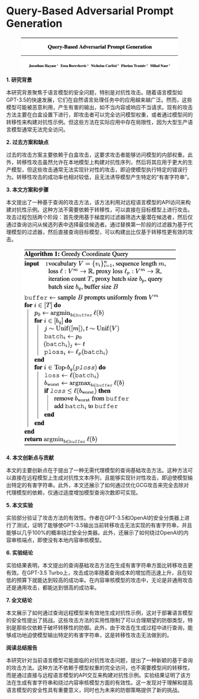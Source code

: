 # Query-Based Adversarial Prompt Generation

<figure><img src="../.gitbook/assets/image (9) (1) (1) (1) (1) (1) (1) (1).png" alt=""><figcaption></figcaption></figure>

**1. 研究背景**

本研究背景聚焦于语言模型的安全问题，特别是对抗性攻击。随着语言模型如GPT-3.5的快速发展，它们在自然语言处理任务中的应用越来越广泛。然而，这些模型可能被恶意利用，产生有害的输出，如不当内容或响应不当请求。现有的攻击方法主要在白盒设置下进行，即攻击者可以完全访问模型权重，或者通过模型间的转移性来构建对抗性示例。但这些方法在实际应用中存在局限性，因为大型生产语言模型通常无法完全访问。

**2. 过去方案和缺点**

过去的攻击方案主要依赖于白盒攻击，这要求攻击者能够访问模型的内部权重。此外，转移性攻击虽然允许在本地模型上构建对抗性序列，然后将其应用于更大的生产模型，但这些攻击通常无法实现针对性的攻击，即迫使模型执行特定的错误行为。转移性攻击的成功率也相对较低，且无法诱导模型产生特定的“有害字符串”。

**3. 本文方案和步骤**

本文提出了一种基于查询的攻击方法，该方法利用对远程语言模型的API访问来构建对抗性示例。这种方法不需要依赖于转移性，可以直接在目标模型上进行攻击。攻击过程包括两个阶段：首先使用基于梯度的过滤器筛选大量潜在候选者，然后仅通过查询访问从候选列表中选择最佳候选者。通过替换第一阶段的过滤器为基于代理模型的过滤器，然后直接查询目标模型，可以构建出比仅基于转移性更有效的攻击。



<figure><img src="../.gitbook/assets/image (94).png" alt=""><figcaption></figcaption></figure>

**4. 本文创新点与贡献**

本文的主要创新点在于提出了一种无需代理模型的查询基础攻击方法。这种方法可以直接在远程模型上生成对抗性文本序列，且能够实现针对性攻击，即迫使模型输出特定的有害字符串。此外，本文还展示了如何通过优化GCG攻击来完全去除对代理模型的依赖，仅通过适度增加模型查询次数即可实现。

**5. 本文实验**

实验部分验证了攻击方法的有效性。作者在GPT-3.5和OpenAI的安全分类器上进行了测试，证明了能够使GPT-3.5输出当前转移攻击无法实现的有害字符串，并且能够以几乎100%的概率绕过安全分类器。此外，还展示了如何绕过OpenAI的内容审核端点，即使没有本地内容审核模型。

**6. 实验结论**

实验结果表明，本文提出的查询基础攻击方法在生成有害字符串方面比转移攻击更有效。在GPT-3.5 Turbo上，攻击成功率随着查询成本的增加而迅速上升，且在较低的预算下就能达到较高的成功率。在内容审核模型的攻击中，无论是非通用攻击还是通用攻击，都能达到很高的成功率。

**7. 全文结论**

本文展示了如何通过查询远程模型来有效地生成对抗性示例，这对于部署语言模型的安全性提出了挑战。这些攻击方法的实用性限制了可以合理期望的防御类型，特别是那些仅依赖于破坏转移性的防御。此外，由于攻击在生成过程中进行查询，能够成功地迫使模型输出特定的有害字符串，这是转移性攻击无法做到的。

**阅读总结报告**

本研究针对当前语言模型可能面临的对抗性攻击问题，提出了一种新颖的基于查询的攻击方法。这种方法不依赖于模型权重的完全访问，也不需要模型间的转移性，而是通过直接与远程语言模型的API交互来构建对抗性示例。实验结果证明了该方法在生成有害字符串和绕过内容审核模型方面的有效性。这一发现对于理解和提高语言模型的安全性具有重要意义，同时也为未来的防御策略提供了新的挑战。
